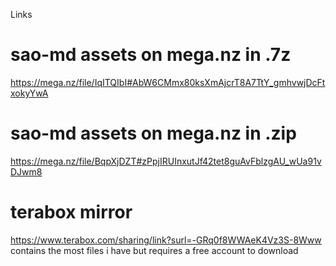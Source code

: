 Links
# sao-md assets on mega.nz in .7z 
https://mega.nz/file/IqITQIbI#AbW6CMmx80ksXmAjcrT8A7TtY_gmhvwjDcFtxokyYwA
# sao-md assets on mega.nz in .zip 
https://mega.nz/file/BqpXjDZT#zPpjIRUInxutJf42tet8guAvFblzgAU_wUa91vDJwm8

# terabox mirror 
https://www.terabox.com/sharing/link?surl=-GRq0f8WWAeK4Vz3S-8Www
contains the most files i have but requires a free account to download
